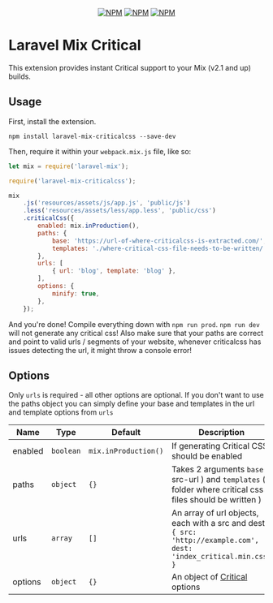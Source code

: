 <p align="center">
<a href="https://www.npmjs.com/package/laravel-mix-criticalcss"><img src="https://img.shields.io/npm/v/laravel-mix-criticalcss.svg" alt="NPM"></a>
<a href="https://npmcharts.com/compare/laravel-mix-criticalcss?minimal=true"><img src="https://img.shields.io/npm/dt/laravel-mix-criticalcss.svg" alt="NPM"></a>
<a href="https://www.npmjs.com/package/laravel-mix-criticalcss"><img src="https://img.shields.io/npm/l/laravel-mix-criticalcss.svg" alt="NPM"></a>
</p>

# Laravel Mix Critical

This extension provides instant Critical support to your Mix (v2.1 and up) builds.

## Usage

First, install the extension.

```
npm install laravel-mix-criticalcss --save-dev
```

Then, require it within your `webpack.mix.js` file, like so:

```js
let mix = require('laravel-mix');

require('laravel-mix-criticalcss');

mix
    .js('resources/assets/js/app.js', 'public/js')
    .less('resources/assets/less/app.less', 'public/css')
    .criticalCss({
        enabled: mix.inProduction(),
        paths: {
            base: 'https://url-of-where-criticalcss-is-extracted.com/',
            templates: './where-critical-css-file-needs-to-be-written/'
        },
        urls: [
            { url: 'blog', template: 'blog' },
        ],
        options: {
            minify: true,
        },
    });
```

And you're done! Compile everything down with `npm run prod`. `npm run dev` will not generate any critical css! Also make sure that your paths are correct and point to valid urls / segments of your website, whenever criticalcss has issues detecting the url, it might throw a console error!

## Options
Only `urls` is required - all other options are optional. If you don't want to use the paths object you can simply define your base and templates in the url and template options from `urls`

| Name             | Type               | Default              | Description   |
| ---------------- | ------------------ | -------------------- |-------------  |
| enabled          | `boolean`          | `mix.inProduction()` | If generating Critical CSS should be enabled |
| paths            | `object`           | `{}`                 | Takes 2 arguments `base` ( src-url ) and `templates` ( folder where critical css files should be written )
| urls             | `array`            | `[]`                 | An array of url objects, each with a src and dest: `{ src: 'http://example.com', dest: 'index_critical.min.css' }` |
| options          | `object`           | `{}`                 | An object of [Critical](https://github.com/addyosmani/critical#options) options |
